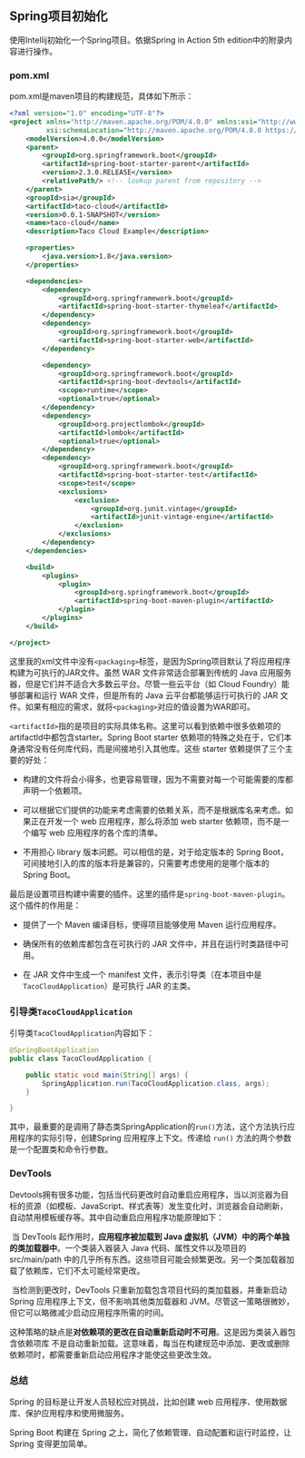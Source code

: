 ## Spring项目初始化

使用Intellij初始化一个Spring项目。依据Spring in Action 5th edition中的附录内容进行操作。

### pom.xml

pom.xml是maven项目的构建规范，具体如下所示：

```xml
<?xml version="1.0" encoding="UTF-8"?>
<project xmlns="http://maven.apache.org/POM/4.0.0" xmlns:xsi="http://www.w3.org/2001/XMLSchema-instance"
         xsi:schemaLocation="http://maven.apache.org/POM/4.0.0 https://maven.apache.org/xsd/maven-4.0.0.xsd">
    <modelVersion>4.0.0</modelVersion>
    <parent>
        <groupId>org.springframework.boot</groupId>
        <artifactId>spring-boot-starter-parent</artifactId>
        <version>2.3.0.RELEASE</version>
        <relativePath/> <!-- lookup parent from repository -->
    </parent>
    <groupId>sia</groupId>
    <artifactId>taco-cloud</artifactId>
    <version>0.0.1-SNAPSHOT</version>
    <name>taco-cloud</name>
    <description>Taco Cloud Example</description>

    <properties>
        <java.version>1.8</java.version>
    </properties>

    <dependencies>
        <dependency>
            <groupId>org.springframework.boot</groupId>
            <artifactId>spring-boot-starter-thymeleaf</artifactId>
        </dependency>
        <dependency>
            <groupId>org.springframework.boot</groupId>
            <artifactId>spring-boot-starter-web</artifactId>
        </dependency>

        <dependency>
            <groupId>org.springframework.boot</groupId>
            <artifactId>spring-boot-devtools</artifactId>
            <scope>runtime</scope>
            <optional>true</optional>
        </dependency>
        <dependency>
            <groupId>org.projectlombok</groupId>
            <artifactId>lombok</artifactId>
            <optional>true</optional>
        </dependency>
        <dependency>
            <groupId>org.springframework.boot</groupId>
            <artifactId>spring-boot-starter-test</artifactId>
            <scope>test</scope>
            <exclusions>
                <exclusion>
                    <groupId>org.junit.vintage</groupId>
                    <artifactId>junit-vintage-engine</artifactId>
                </exclusion>
            </exclusions>
        </dependency>
    </dependencies>

    <build>
        <plugins>
            <plugin>
                <groupId>org.springframework.boot</groupId>
                <artifactId>spring-boot-maven-plugin</artifactId>
            </plugin>
        </plugins>
    </build>

</project>

```

这里我的xml文件中没有`<packaging>`标签，是因为Spring项目默认了将应用程序构建为可执行的JAR文件。虽然 WAR 文件非常适合部署到传统的 Java 应用服务器，但是它们并不适合大多数云平台。尽管一些云平台（如 Cloud Foundry）能够部署和运行 WAR 文件，但是所有的 Java 云平台都能够运行可执行的 JAR 文件。如果有相应的需求，就将`<packaging>`对应的值设置为WAR即可。

`<artifactId>`指的是项目的实际具体名称。这里可以看到依赖中很多依赖项的artifactId中都包含starter。Spring Boot starter 依赖项的特殊之处在于，它们本身通常没有任何库代码，而是间接地引入其他库。这些 starter 依赖提供了三个主要的好处：

+ 构建的文件将会小得多，也更容易管理，因为不需要对每一个可能需要的库都声明一个依赖项。

+ 可以根据它们提供的功能来考虑需要的依赖关系，而不是根据库名来考虑。如果正在开发一个 web 应用程序，那么将添加 web starter 依赖项，而不是一个编写 web 应用程序的各个库的清单。

+ 不用担心 library 版本问题。可以相信的是，对于给定版本的 Spring Boot，可间接地引入的库的版本将是兼容的，只需要考虑使用的是哪个版本的 Spring Boot。

最后是设置项目构建中需要的插件。这里的插件是`spring-boot-maven-plugin`。这个插件的作用是：

+ 提供了一个 Maven 编译目标，使得项目能够使用 Maven 运行应用程序。

+ 确保所有的依赖库都包含在可执行的 JAR 文件中，并且在运行时类路径中可用。

+ 在 JAR 文件中生成一个 manifest 文件，表示引导类（在本项目中是 `TacoCloudApplication`）是可执行 JAR 的主类。

  

### 引导类`TacoCloudApplication`

引导类`TacoCloudApplication`内容如下：

```java
@SpringBootApplication
public class TacoCloudApplication {

    public static void main(String[] args) {
        SpringApplication.run(TacoCloudApplication.class, args);
    }

}
```

其中，最重要的是调用了静态类SpringApplication的`run()`方法，这个方法执行应用程序的实际引导，创建Spring 应用程序上下文。传递给 `run()` 方法的两个参数是一个配置类和命令行参数。



### DevTools 

Devtools拥有很多功能，包括当代码更改时自动重启应用程序，当以浏览器为目标的资源（如模板、JavaScript、样式表等）发生变化时，浏览器会自动刷新，自动禁用模板缓存等。其中自动重启应用程序功能原理如下：

​	当 DevTools 起作用时，**应用程序被加载到 Java 虚拟机（JVM）中的两个单独的类加载器中**。一个类装入器装入 Java 代码、属性文件以及项目的 src/main/path 中的几乎所有东西。这些项目可能会频繁更改。另一个类加载器加载了依赖库，它们不太可能经常更改。

​	当检测到更改时，DevTools 只重新加载包含项目代码的类加载器，并重新启动 Spring 应用程序上下文，但不影响其他类加载器和 JVM。尽管这一策略很微妙，但它可以略微减少启动应用程序所需的时间。

​	这种策略的缺点是**对依赖项的更改在自动重新启动时不可用**。这是因为类装入器包含依赖项库 不是自动重新加载。这意味着，每当在构建规范中添加、更改或删除依赖项时，都需要重新启动应用程序才能使这些更改生效。



### 总结

Spring 的目标是让开发人员轻松应对挑战，比如创建 web 应用程序、使用数据库、保护应用程序和使用微服务。

Spring Boot 构建在 Spring 之上，简化了依赖管理、自动配置和运行时监控，让 Spring 变得更加简单。



